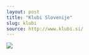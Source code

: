 ```yaml
---
layout: post
title: "Klubi Slovenije"
slug: klubi
source: http://www.klubi.si/
---
```


<img src="/screenshots/zatresi.png">

